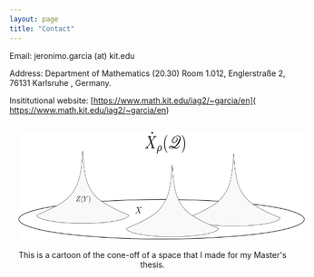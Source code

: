 ```yaml
---
layout: page
title: "Contact"
---
```


Email: jeronimo.garcia (at) kit.edu

Address: Department of Mathematics (20.30) Room 1.012, Englerstraße 2, 76131 Karlsruhe , Germany.

Insititutional website: [https://www.math.kit.edu/iag2/~garcia/en]( https://www.math.kit.edu/iag2/~garcia/en)

<p align="center">
<img width="570" height="190" style="margin:16px;" src="ConeOff.png">
  This is a cartoon of the cone-off of a space that I made for my Master's thesis.
</p>

